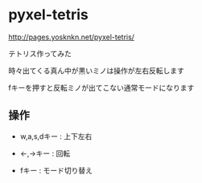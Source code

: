 # pyxel-tetris

http://pages.yosknkn.net/pyxel-tetris/

テトリス作ってみた

時々出てくる真ん中が黒いミノは操作が左右反転します

fキーを押すと反転ミノが出てこない通常モードになります


## 操作
- w,a,s,dキー : 上下左右
- ←,→キー : 回転

- fキー : モード切り替え
